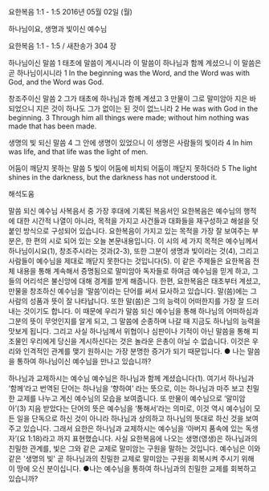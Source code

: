 요한복음 1:1 - 1:5 
2016년 05월 02일 (월)

하나님이요, 생명과 빛이신 예수님



요한복음 1:1 - 1:5 / 새찬송가 304 장


하나님이신 말씀
1 태초에 말씀이 계시니라 이 말씀이 하나님과 함께 계셨으니 이 말씀은 곧 하나님이시니라 
1 In the beginning was the Word, and the Word was with God, and the Word was God. 

창조주이신 말씀
2 그가 태초에 하나님과 함께 계셨고 3 만물이 그로 말미암아 지은 바 되었으니 지은 것이 하나도 그가 없이는 된 것이 없느니라 
2 He was with God in the beginning. 3 Through him all things were made; without him nothing was made that has been made. 

생명의 빛 되신 말씀
4 그 안에 생명이 있었으니 이 생명은 사람들의 빛이라 
4 In him was life, and that life was the light of men. 

어둠이 깨닫지 못하는 말씀
5 빛이 어둠에 비치되 어둠이 깨닫지 못하더라
5 The light shines in the darkness, but the darkness has not understood it.

해석도움





말씀 되신 예수님 
사복음서 중 가장 후대에 기록된 복음서인 요한복음은 예수님의 행적에 대한 시간적 나열이 아니라, 목적을 가지고 사건들과 대화들을 재구성하고 해설을 덧붙인 방식으로 구성되어 있습니다. 요한복음이 가지고 있는 목적을 가장 잘 보여주는 부분은, 한 편의 시로 되어 있는 오늘 본문내용입니다. 이 시의 세 가지 목적은 예수님께서 하나님이시요(1), 창조주시라는 것과(2-3), 또한 그분이 생명과 빛이라는 것(4), 그리고 사람들이 예수님을 제대로 깨닫지 못한다는 것입니다(5). 이 같은 주제들은 요한복음 전체 내용을 통해 계속해서 증명됨으로 말미암아 독자들로 하여금 예수님을 믿게 하고, 그들의 어리석은 불신앙에 대해 경계를 받게 해줍니다. 한편, 요한복음은 태초부터 계셨고, 만물을 창조하신 예수님을 ‘말씀’이라는 단어를 써서 묘사하고 있습니다. 말(씀)에는 그 사람의 성품과 뜻이 잘 나타납니다. 또한 말(씀)은 그의 능력이 어떠한지를 가장 잘 드러내는 것이기도 합니다. 이 때문에 우리가 말씀 되신 예수님을 통해 하나님의 어떠하심과 그분의 뜻이 무엇인지를 알게 되고, 그 말씀에 순종하며 나갈 때 지금도 하나님의 능력을 맛보게 됩니다. 그리고 사실 하나님께서 위협이나 심판이나 기적이 아닌 말씀을 통해 피조물인 우리에게 당신을 계시하신다는 것은 놀라운 은총이 아닐 수 없습니다. 이것은 우리와 인격적인 관계를 맺기 원하시는 가장 분명한 증거가 되기 때문입니다.
● 나는 말씀을 통하여 하나님이신 예수님을 만나고 있습니까? 

하나님과 교제하시는 예수님 
예수님은 하나님과 함께 계셨습니다(1). 여기서 하나님과 ‘함께’라고 번역된 단어는 하나님을 ‘향하여’ 라는 뜻으로, 이는 하나님과 마주 보고 친밀한 교제를 나누고 계신 예수님의 모습을 보여줍니다. 또 만물이 예수님으로 ‘말미암아’(3) 지음 받았다는 단어의 뜻은 예수님을 ‘통해서’라는 의미로, 이것 역시 예수님이 모든 일을 단독으로 하신 것이 아니라 하나님과 상의하고 하나님의 뜻대로 하신 것을 보여주고 있습니다. 그래서 요한은 하나님과 교제하시는 예수님을 ‘아버지 품속에 있는 독생자’(요 1:18)라고 까지 표현했습니다. 사실 요한복음에 나오는 생명(영생)은 하나님과의 친밀한 관계를, 빛은 그와 같은 교제로 말미암는 구원을 말하는 것입니다. 예수님은 이와 같은 '생명의 빛' 곧 하나님과의 친밀한 교제로 말미암는 구원을 회복시켜 주시기 위해 이 땅에 오신 분이십니다.
●나는 예수님을 통하여 하나님과의 친밀한 교제를 회복하고 있습니까?